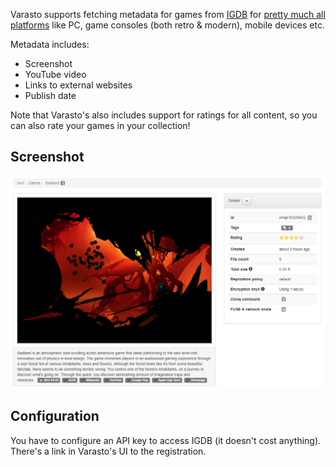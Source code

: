 Varasto supports fetching metadata for games from [IGDB](https://www.igdb.com/) for
[pretty much all platforms](https://www.igdb.com/platforms) like PC, game consoles (both
retro & modern), mobile devices etc.

Metadata includes:

- Screenshot
- YouTube video
- Links to external websites
- Publish date

Note that Varasto's also includes support for ratings for all content, so you can also rate
your games in your collection!


Screenshot
----------

![](screenshot.png)


Configuration
-------------

You have to configure an API key to access IGDB (it doesn't cost anything). There's a link
in Varasto's UI to the registration.
